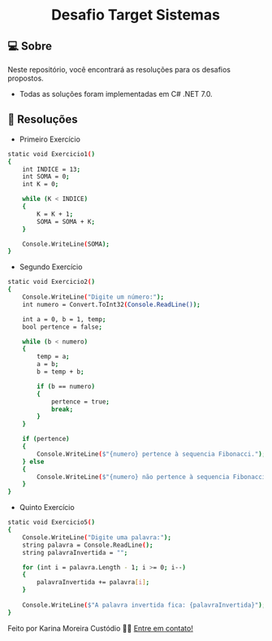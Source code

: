 <h1 align="center"> Desafio Target Sistemas</h1>

## 💻 Sobre

Neste repositório, você encontrará as resoluções para os desafios propostos. 
 - Todas as soluções foram implementadas em C# .NET 7.0.

## 📝 Resoluções

 - Primeiro Exercício
```bash
static void Exercicio1()
{
    int INDICE = 13;
    int SOMA = 0;
    int K = 0;

    while (K < INDICE)
    {
        K = K + 1;
        SOMA = SOMA + K;
    }

    Console.WriteLine(SOMA);
}
```

 - Segundo Exercício
```bash
static void Exercicio2()
{
    Console.WriteLine("Digite um número:");
    int numero = Convert.ToInt32(Console.ReadLine());

    int a = 0, b = 1, temp;
    bool pertence = false;

    while (b < numero)
    {
        temp = a;
        a = b;
        b = temp + b;

        if (b == numero)
        {
            pertence = true;
            break;
        }
    }

    if (pertence)
    {
        Console.WriteLine($"{numero} pertence à sequencia Fibonacci.");
    } else
    {
        Console.WriteLine($"{numero} não pertence à sequencia Fibonacci.");
    }
}
```

 - Quinto Exercício
```bash
static void Exercicio5()
{
    Console.WriteLine("Digite uma palavra:");
    string palavra = Console.ReadLine();
    string palavraInvertida = "";

    for (int i = palavra.Length - 1; i >= 0; i--)
    {
        palavraInvertida += palavra[i];
    }
            
    Console.WriteLine($"A palavra invertida fica: {palavraInvertida}");
}
```

Feito por Karina Moreira Custódio 👋🏽 [Entre em contato!](https://www.linkedin.com/in/karina-moreira-custodio)
